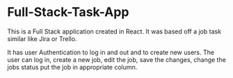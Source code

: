 # Full-Stack-Task-App

This is a Full Stack application created in React.
It was based off a job task similar like Jira or Trello.

It has user Authentication to log in and out and to create new users.
The user can log in, create a new job, edit the job, save the changes, change the jobs status put the job in appropriate column.
